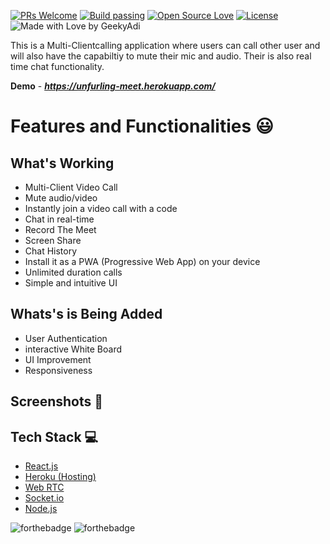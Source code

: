 
[![PRs Welcome](https://img.shields.io/badge/PRs-welcome-brightgreen.svg?style=flat-square)]( https://video-chat-mihir.vercel.app/)&nbsp;[![Build passing](https://img.shields.io/badge/Build-Passing-brightgreen.svg?style=flat-square)]( https://video-chat-mihir.vercel.app/)&nbsp;[![Open Source Love](https://badges.frapsoft.com/os/v1/open-source.svg?v=102)]( https://video-chat-mihir.vercel.app/)&nbsp;[![License](https://img.shields.io/badge/license-ISC-brightgreen)]( https://video-chat-mihir.vercel.app/)&nbsp;![Made with Love by GeekyAdi](https://madewithlove.org.in/badge.svg)


This is a Multi-Clientcalling application where users can call other user and will also have the capabiltiy to mute their mic and audio. Their is also real time chat functionality.

**Demo** - ***https://unfurling-meet.herokuapp.com/***

# Features and Functionalities 😃



## What's Working

- Multi-Client Video Call
- Mute audio/video
- Instantly join a video call with a code
- Chat in real-time
- Record The Meet
- Screen Share
- Chat History
- Install it as a PWA (Progressive Web App) on your device
- Unlimited duration calls
- Simple and intuitive UI

## Whats's is Being Added
- User Authentication
- interactive White Board
- UI Improvement
- Responsiveness

## Screenshots 📸



## Tech Stack 💻

- [React.js](https://reactjs.org/)
- [Heroku (Hosting)](https://www.netlify.com/)
- [Web RTC](https://github.com/webrtc)
- [Socket.io](https://socket.io/)
- [Node.js](https://nodejs.org/en/)


![forthebadge](https://forthebadge.com/images/badges/built-with-love.svg)
![forthebadge](https://forthebadge.com/images/badges/built-by-developers.svg)